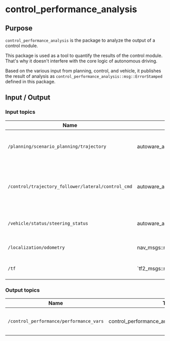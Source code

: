 # control_performance_analysis

## Purpose

`control_performance_analysis` is the package to analyze the output of a control module.

This package is used as a tool to quantify the results of the control module.
That's why it doesn't interfere with the core logic of autonomous driving.

Based on the various input from planning, control, and vehicle, it publishes the result of analysis as `control_performance_analysis::msg::ErrorStamped` defined in this package.

## Input / Output

### Input topics

| Name                                               | Type                                                     | Description                                         |
| -------------------------------------------------- | -------------------------------------------------------- | --------------------------------------------------- |
| `/planning/scenario_planning/trajectory`           | autoware_auto_planning_msgs::msg::Trajectory             | Output trajectory from planning module.             |
| `/control/trajectory_follower/lateral/control_cmd` | autoware_auto_control_msgs::msg::AckermannLateralCommand | Output lateral control command from control module. |
| `/vehicle/status/steering_status`                  | autoware_auto_vehicle_msgs::msg::SteeringReport          | Steering information from vehicle.                  |
| `/localization/odometry`                           | nav_msgs::msg::Odometry                                  | Use twist from odometry                             |
| `/tf`                                              | `tf2_msgs::msg::TFMessage                                | Extract ego pose from tf.                           |

### Output topics

| Name                                    | Type                                            | Description                            |
| --------------------------------------- | ----------------------------------------------- | -------------------------------------- |
| `/control_performance/performance_vars` | control_performance_analysis::msg::ErrorStamped | The result of the performance analysis |
